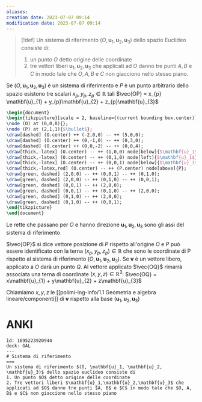 ```yaml
---
aliases: 
creation date: 2023-07-07 09:14
modification date: 2023-07-07 09:14
---
```


>[!def]
>Un sistema di riferimento $(O, \mathbf{u}_{1}, \mathbf{u}_{2}, \mathbf{u}_{3} )$ dello spazio Euclideo consiste di:
> 1. un punto $O$ detto origine delle coordinate
> 2. tre vettori liberi $\mathbf{u}_{1},\mathbf{u}_{2},\mathbf{u}_{3}$ che applicati ad $O$ danno tre punti $A,B$ e $C$ in modo tale che $O, A, B$ e $C$ non giacciono nello stesso piano.

Se $(O, \mathbf{u}_{1}, \mathbf{u}_{2}, \mathbf{u}_{3})$ è un sistema di riferimento e $P$ è un punto arbitrario dello spazio esistono tre scalari $x_{p}, y_{p}, z_{p} \in \mathbb{R}$ tali $\vec{OP} = x_{p} \mathbf{u}_{1} + y_{p}\mathbf{u}_{2} + z_{p}\mathbf{u}_{3}$

```tikz
\begin{document}
\begin{tikzpicture}[scale = 2, baseline={(current bounding box.center)}]
\node (O) at (0,0,0){};
\node (P) at (2,1,1){$\bullet$};
\draw[dashed] (O.center) ++ (-2,0,0) -- ++ (5,0,0);
\draw[dashed] (O.center) ++ (0,-1,0) -- ++ (0,3,0);
\draw[dashed] (O.center) ++ (0,0,-2) -- ++ (0,0,4);
\draw[thick,-latex] (O.center) -- ++ (1,0,0) node[below]{$\mathbf{u}_1$}; 
\draw[thick,-latex] (O.center) -- ++ (0,1,0) node[left]{$\mathbf{u}_1$};
\draw[thick,-latex] (O.center) -- ++ (0,0,1) node[below]{$\mathbf{u}_1$};
\draw[thick,-latex,red] (O.center) -- ++ (P.center) node[above]{P};
\draw[green, dashed] (2,0,0) -- ++ (0,0,1) -- ++ (0,1,0);
\draw[green, dashed] (2,0,0) -- ++ (0,1,0) -- ++ (0,0,1);
\draw[green, dashed] (0,0,1) -- ++ (2,0,0);
\draw[green, dashed] (0,0,1) -- ++ (0,1,0) -- ++ (2,0,0);
\draw[green, dashed] (0,1,0) -- ++ (2,0,0);
\draw[green, dashed] (0,1,0) -- ++ (0,0,1);
\end{tikzpicture}
\end{document}
```
Le rette che passano per $O$ e hanno direzione $\mathbf{u}_{1},\mathbf{u}_{2},\mathbf{u}_{3}$ sono gli assi del sistema di riferimento

$\vec{OP}$ si dice vettore posizione di $P$ rispetto all'origine $O$ e $P$ può essere identificato con la terna $(x_{p},y_{p},z_{p}) \in \mathbb{R}$ che sono le coordinate di P rispetto al sistema di riferimento $(O, \mathbf{u}_{1},\mathbf{u}_{2},\mathbf{u}_{3})$.
Se $\mathbf{v}$ è un vettore libero, applicato a $O$ darà un punto $Q$. Al vettore applicato $\vec{OQ}$ rimarrà associata una terna di coordinate $(x,y,z) \in \mathbb{R}^3$: $\vec{OQ} = x\mathbf{u}_{1} + y\mathbf{u}_{2} + z\mathbf{u}_{3}$

Chiamiamo $x,y,z$ le [[polimi-ing-info/1.1 Geometria e algebra lineare/componenti]] di $\mathbf{v}$ rispetto alla base $(\mathbf{u}_{1},\mathbf{u}_{2},\mathbf{u}_{3})$

# ANKI

```anki
id: 1695223920944
deck: GAL
---
# Sistema di riferimento
===
Un sistema di riferimento $(O, \mathbf{u}_1, \mathbf{u}_2, \mathbf{u}_3)$ dello spazio euclideo consiste di
1. Un punto $O$ detto origine delle coordinate
2. Tre vettori liberi $\mathbf{u}_1,\mathbf{u}_2,\mathbf{u}_3$ che applicati ad $O$ danno tre punti $A, B$ e $C$ in modo tale che $O, A, B$ e $C$ non giacciono nello stesso piano
```
